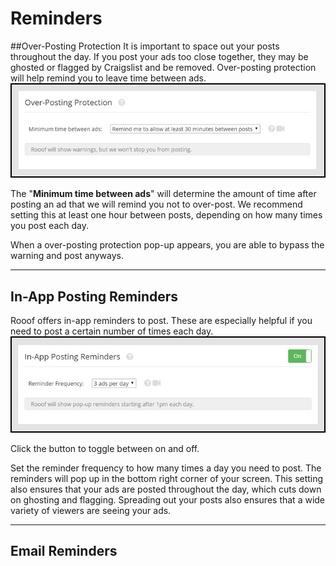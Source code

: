 # Reminders

##Over-Posting Protection
It is important to space out your posts throughout the day. If you post your ads too close together, they may be ghosted or flagged by Craigslist and be removed. Over-posting protection will help remind you to leave time between ads.
![](v6settings15.jpg)

The "**Minimum time between ads**" will determine the amount of time after posting an ad that we will remind you not to over-post. We recommend setting this at least one hour between posts, depending on how many times you post each day.

When a over-posting protection pop-up appears, you are able to bypass the warning and post anyways.

---
## In-App Posting Reminders

Rooof offers in-app reminders to post. These are especially helpful if you need to post a certain number of times each day.
![](v6settings16.jpg)

Click the button to toggle between on and off.

Set the reminder frequency to how many times a day you need to post. The reminders will pop up in the bottom right corner of your screen. This setting also ensures that your ads are posted throughout the day, which cuts down on ghosting and flagging. Spreading out your posts also ensures that a wide variety of viewers are seeing your ads.

---

## Email Reminders